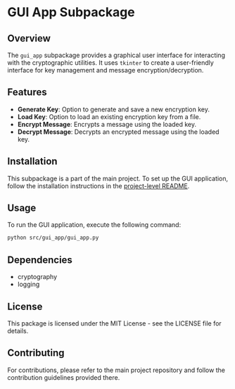 
# GUI App Subpackage

## Overview

The `gui_app` subpackage provides a graphical user interface for interacting with the cryptographic utilities. It uses `tkinter` to create a user-friendly interface for key management and message encryption/decryption.

## Features

- **Generate Key**: Option to generate and save a new encryption key.
- **Load Key**: Option to load an existing encryption key from a file.
- **Encrypt Message**: Encrypts a message using the loaded key.
- **Decrypt Message**: Decrypts an encrypted message using the loaded key.

## Installation

This subpackage is a part of the main project. To set up the GUI application, follow the installation instructions in the [project-level README](../README.md).

## Usage

To run the GUI application, execute the following command:

```bash
python src/gui_app/gui_app.py
```

## Dependencies

- cryptography
- logging

## License

This package is licensed under the MIT License - see the LICENSE file for details.

## Contributing

For contributions, please refer to the main project repository and follow the contribution guidelines provided there.
